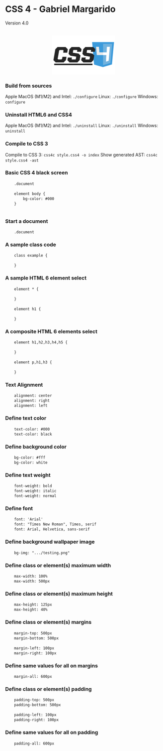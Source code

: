 # CSS 4 - Gabriel Margarido
Version 4.0<br>

<br>
<center><img src="css4.png" width="40%"></center>

### Build from sources
Apple MacOS (M1/M2) and Intel: `./configure`
Linux: `./configure`
Windows: `configure`

### Uninstall HTML6 and CSS4
Apple MacOS (M1/M2) and Intel: `./uninstall`
Linux: `./uninstall`
Windows: `uninstall`


### Compile to CSS 3
Compile to CSS 3: `css4c style.css4 -o index`
Show generated AST: `css4c style.css4 -ast`

### Basic CSS 4 black screen
```
    .document

    element body {
        bg-color: #000
    }
    
```

### Start a document
```
    .document
```

### A sample class code
```
    class example {

    }
```

### A sample HTML 6 element select
```
    element * {
        
    }

    element h1 {

    }
```

### A composite HTML 6 elements select
```
    element h1,h2,h3,h4,h5 {

    }

    element p,h1,h3 {

    }
```

### Text Alignment
```
    alignment: center
    alignment: right
    alignment: left
```


### Define text color
```
    text-color: #000
    text-color: black
```

### Define background color
```
    bg-color: #fff
    bg-color: white
```

### Define text weight
```
    font-weight: bold
    font-weight: italic
    font-weight: normal
```

### Define font
```
    font: 'Arial'
    font: "Times New Roman", Times, serif
    font: Arial, Helvetica, sans-serif
```

### Define background wallpaper image
```
    bg-img: ".../testing.png"
```

### Define class or element(s) maximum width
```
    max-width: 100%
    max-width: 500px
```

### Define class or element(s) maximum height
```
    max-height: 125px
    max-height: 40%
```

### Define class or element(s) margins
```
    margin-top: 500px
    margin-bottom: 500px

    margin-left: 100px
    margin-right: 100px
```

### Define same values for all on margins
```
    margin-all: 600px
```


### Define class or element(s) padding
```
    padding-top: 500px
    padding-bottom: 500px

    padding-left: 100px
    padding-right: 100px
```

### Define same values for all on padding
```
    padding-all: 600px
```